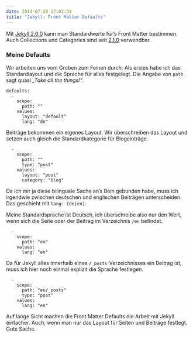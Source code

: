 ```yaml
---
date: 2014-07-20 17:03:34
title: "Jekyll: Front Matter Defaults"
---
```

Mit [Jekyll 2.0.0](http://jekyllrb.com/news/2014/05/06/jekyll-turns-2-0-0/) kann man Standardwerte für’s Front Matter bestimmen. Auch Collections und Categories sind seit [2.1.0](http://jekyllrb.com/news/2014/06/28/jekyll-turns-21-i-mean-2-1-0/) verwendbar.

### Meine Defaults

Wir arbeiten uns vom Groben zum Feinen durch. Als erstes habe ich das Standardlayout und die Sprache für alles festgelegt. Die Angabe von `path` sagt quasi _„Take all the things!“_.

```
defaults:
  -
    scope:
      path: ""
    values:
      layout: "default"
      lang: "de"
```

Beiträge bekommen ein eigenes Layout. Wir überschreiben das Layout und setzen auch gleich die Standardkategorie für Blogeinträge.

```
  -
    scope:
      path: ""
      type: "post"
    values:
      layout: "post"
      category: "blog"
```

Da ich mir ja diese bilinguale Sache an’s Bein gebunden habe, muss ich irgendwie zwischen deutschen und englischen Beiträgen unterscheiden. Das geschieht mit `lang: [de|en]`.

Meine Standardsprache ist Deutsch, ich überschreibe also nur den Wert, wenn sich die Seite oder der Beitrag im Verzeichnis `/en` befindet.

```
  -
    scope:
      path: "en"
    values:
      lang: "en"
```

Da für Jekyll alles innerhalb eines `/_posts`-Verzeichnisses ein Beitrag ist, muss ich hier noch einmal explizit die Sprache festlegen.

```
  -
    scope:
      path: "en/_posts"
      type: "post"
    values:
      lang: "en"
```

Auf lange Sicht machen die Front Matter Defaults die Arbeit mit Jekyll einfacher. Auch, wenn man nur das Layout für Seiten und Beiträge festlegt. Gute Sache.
